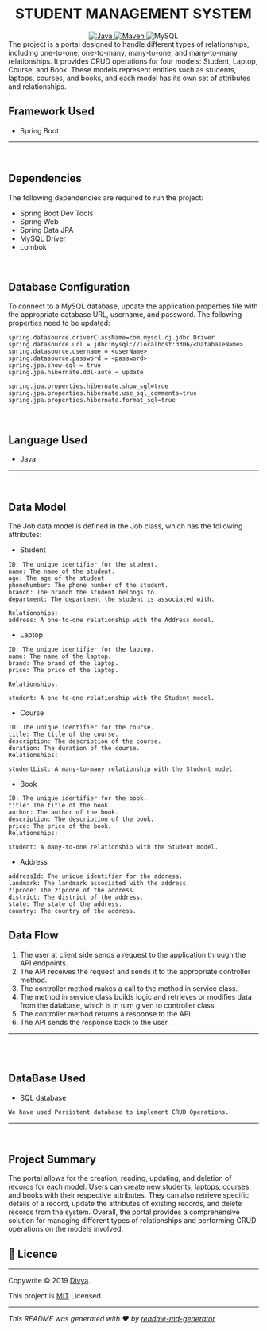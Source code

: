 <center>
<h1> STUDENT MANAGEMENT SYSTEM </h1>
</center>
<center>
<a href="Java url">
    <img alt="Java" src="https://img.shields.io/badge/Java->=8-darkblue.svg" />
</a>
<a href="Maven url" >
    <img alt="Maven" src="https://img.shields.io/badge/Maven-3.0.6-brightgreen.svg" />
</a>
   <a >
    <img alt="MySQL" src="https://img.shields.io/badge/MySQL-blue.svg">
  </a>
</center>
The project is a portal designed to handle different types of relationships, including one-to-one, one-to-many, many-to-one, and many-to-many relationships. It provides CRUD operations for four models: Student, Laptop, Course, and Book. These models represent entities such as students, laptops, courses, and books, and each model has its own set of attributes and relationships.
---
<br>

## Framework Used
* Spring Boot

---
<br>

## Dependencies
The following dependencies are required to run the project:

* Spring Boot Dev Tools
* Spring Web
* Spring Data JPA
* MySQL Driver
* Lombok

<br>

## Database Configuration
To connect to a MySQL database, update the application.properties file with the appropriate database URL, username, and password. The following properties need to be updated:
```
spring.datasource.driverClassName=com.mysql.cj.jdbc.Driver
spring.datasource.url = jdbc:mysql://localhost:3306/<DatabaseName>
spring.datasource.username = <userName>
spring.datasource.password = <password>
spring.jpa.show-sql = true
spring.jpa.hibernate.ddl-auto = update

spring.jpa.properties.hibernate.show_sql=true
spring.jpa.properties.hibernate.use_sql_comments=true
spring.jpa.properties.hibernate.format_sql=true

```
<br>

## Language Used
* Java

---
<br>

## Data Model

The Job data model is defined in the Job class, which has the following attributes:
<br>

* Student
```
ID: The unique identifier for the student.
name: The name of the student.
age: The age of the student.
phoneNumber: The phone number of the student.
branch: The branch the student belongs to.
department: The department the student is associated with.

Relationships:
address: A one-to-one relationship with the Address model.
```

* Laptop
```
ID: The unique identifier for the laptop.
name: The name of the laptop.
brand: The brand of the laptop.
price: The price of the laptop.

Relationships:

student: A one-to-one relationship with the Student model.

```

* Course
```
ID: The unique identifier for the course.
title: The title of the course.
description: The description of the course.
duration: The duration of the course.
Relationships:

studentList: A many-to-many relationship with the Student model.
```


* Book
```
ID: The unique identifier for the book.
title: The title of the book.
author: The author of the book.
description: The description of the book.
price: The price of the book.
Relationships:

student: A many-to-one relationship with the Student model.
```

* Address
```
addressId: The unique identifier for the address.
landmark: The landmark associated with the address.
zipcode: The zipcode of the address.
district: The district of the address.
state: The state of the address.
country: The country of the address.

```


## Data Flow

1. The user at client side sends a request to the application through the API endpoints.
2. The API receives the request and sends it to the appropriate controller method.
3. The controller method makes a call to the method in service class.
4. The method in service class builds logic and retrieves or modifies data from the database, which is in turn given to controller class
5. The controller method returns a response to the API.
6. The API sends the response back to the user.

---

<br>

<br>

## DataBase Used
* SQL database
```
We have used Persistent database to implement CRUD Operations.
```
---
<br>

## Project Summary

The portal allows for the creation, reading, updating, and deletion of records for each model. Users can create new students, laptops, courses, and books with their respective attributes. They can also retrieve specific details of a record, update the attributes of existing records, and delete records from the system.
Overall, the portal provides a comprehensive solution for managing different types of relationships and performing CRUD operations on the models involved.



## 📝 Licence
---
Copywrite © 2019 [Divya]().

This project is [MIT]() Licensed.
 
---
_This README was generated with ❤️  by [readme-md-generator]()_

